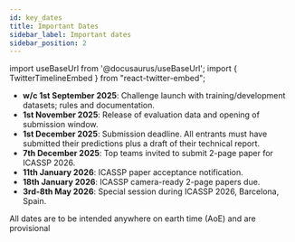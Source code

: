 ```yaml
---
id: key_dates
title: Important Dates
sidebar_label: Important dates
sidebar_position: 2
---
```

import useBaseUrl from '@docusaurus/useBaseUrl';
import { TwitterTimelineEmbed } from "react-twitter-embed";

- **w/c 1st September 2025**: Challenge launch with training/development datasets; rules and documentation.
- **1st November 2025**: Release of evaluation data and opening of submission window.
- **1st December 2025**: Submission deadline. All entrants must have submitted their predictions plus a draft of their technical report.
- **7th December 2025**: Top teams invited to submit 2-page paper for ICASSP 2026.
- **11th January 2026**: ICASSP paper acceptance notification. 
- **18th January 2026**: ICASSP camera-ready 2-page papers due.
- **3rd-8th May 2026**: Special session during ICASSP 2026, Barcelona, Spain.

All dates are to be intended anywhere on earth time (AoE) and are provisional

